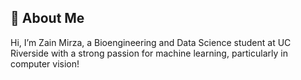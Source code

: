 ## 👋 **About Me**

Hi, I’m Zain Mirza, a Bioengineering and Data Science student at UC Riverside with a strong passion for machine learning, particularly in computer vision!
